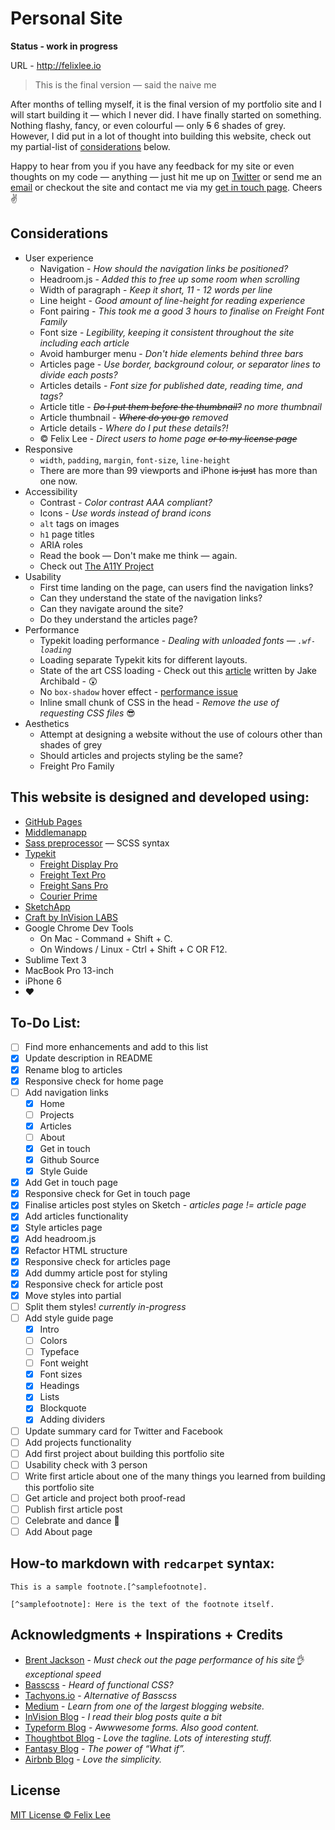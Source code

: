 # Personal Site

**Status - work in progress**

URL - http://felixlee.io

> This is the final version — said the naive me

After months of telling myself, it is the final version of my portfolio site and I will start building it — which I never did. I have finally started on something. Nothing flashy, fancy, or even colourful — only ~~5~~ 6 shades of grey. However, I did put in a lot of thought into building this website, check out my partial-list of [considerations](#considerations) below.

Happy to hear from you if you have any feedback for my site or even thoughts on my code — anything — just hit me up on [Twitter](https://twitter.com/im_felix) or send me an [email](mailto:hello@felixlee.io) or checkout the site and contact me via my [get in touch page](http://felixlee.io/get-in-touch). Cheers :v:

## Considerations

- User experience
  - Navigation - *How should the navigation links be positioned?*
  - Headroom.js - *Added this to free up some room when scrolling*
  - Width of paragraph - *Keep it short, 11 - 12 words per line*
  - Line height - *Good amount of line-height for reading experience*
  - Font pairing - *This took me a good 3 hours to finalise on Freight Font Family*
  - Font size - *Legibility, keeping it consistent throughout the site including each article*
  - Avoid hamburger menu - *Don't hide elements behind three bars*
  - Articles page - *Use border, background colour, or separator lines to divide each posts?*
  - Articles details - *Font size for published date, reading time, and tags?*
  - Article title - *~~Do I put them before the thumbnail?~~ no more thumbnail*
  - Article thumbnail - *~~Where do you go~~ removed*
  - Article details - *Where do I put these details?!*
  - © Felix Lee - *Direct users to home page ~~or to my license page~~*
- Responsive
  - `width`, `padding`, `margin`, `font-size`, `line-height`
  - There are more than 99 viewports and iPhone ~~is just~~ has more than one now.
- Accessibility
  - Contrast - *Color contrast AAA compliant?*
  - Icons - *Use words instead of brand icons*
  - `alt` tags on images
  - `h1` page titles
  - ARIA roles
  - Read the book — Don't make me think — again.
  - Check out [The A11Y Project](http://a11yproject.com/)
- Usability
  - First time landing on the page, can users find the navigation links?
  - Can they understand the state of the navigation links?
  - Can they navigate around the site?
  - Do they understand the articles page?
- Performance
  - Typekit loading performance - *Dealing with unloaded fonts — `.wf-loading`*
  - Loading separate Typekit kits for different layouts.
  - State of the art CSS loading - Check out this [article](https://jakearchibald.com/2016/link-in-body/) written by Jake Archibald - :astonished:
  - No `box-shadow` hover effect - [performance issue](http://tobiasahlin.com/blog/how-to-animate-box-shadow/)
  - Inline small chunk of CSS in the head - *Remove the use of requesting CSS files* :sunglasses:
- Aesthetics
  - Attempt at designing a website without the use of colours other than shades of grey
  - Should articles and projects styling be the same?
  - Freight Pro Family

## This website is designed and developed using:

- [GitHub Pages](https://pages.github.com/)
- [Middlemanapp](https://middlemanapp.com/)
- [Sass preprocessor](http://sass-lang.com/) — SCSS syntax
- [Typekit](https://typekit.com/)
  - [Freight Display Pro](https://typekit.com/fonts/freight-display-pro)
  - [Freight Text Pro](https://typekit.com/fonts/freight-text-pro)
  - [Freight Sans Pro](https://typekit.com/fonts/freight-sans-pro)
  - [Courier Prime](https://typekit.com/fonts/courier-prime)
- [SketchApp](https://www.sketchapp.com/)
- [Craft by InVision LABS](https://www.invisionapp.com/craft)
- Google Chrome Dev Tools
  - On Mac - Command + Shift + C.
  - On Windows / Linux - Ctrl + Shift + C OR F12.
- Sublime Text 3
- MacBook Pro 13-inch
- iPhone 6
- :heart:

## To-Do List:

- [ ] Find more enhancements and add to this list
- [x] Update description in README
- [x] Rename blog to articles
- [x] Responsive check for home page
- [ ] Add navigation links
  - [x] Home
  - [ ] Projects
  - [x] Articles
  - [ ] About
  - [x] Get in touch
  - [x] Github Source
  - [x] Style Guide
- [x] Add Get in touch page
- [x] Responsive check for Get in touch page
- [x] Finalise articles post styles on Sketch - *articles page != article page*
- [x] Add articles functionality
- [x] Style articles page
- [x] Add headroom.js
- [x] Refactor HTML structure
- [x] Responsive check for articles page
- [x] Add dummy article post for styling
- [x] Responsive check for article post
- [x] Move styles into partial
- [ ] Split them styles! *currently in-progress*
- [ ] Add style guide page
  - [x] Intro
  - [ ] Colors
  - [ ] Typeface
  - [ ] Font weight
  - [x] Font sizes
  - [x] Headings
  - [x] Lists
  - [x] Blockquote
  - [x] Adding dividers
- [ ] Update summary card for Twitter and Facebook
- [ ] Add projects functionality
- [ ] Add first project about building this portfolio site
- [ ] Usability check with 3 person
- [ ] Write first article about one of the many things you learned from building this portfolio site
- [ ] Get article and project both proof-read
- [ ] Publish first article post
- [ ] Celebrate and dance :tada:
- [ ] Add About page

## How-to markdown with `redcarpet` syntax:

```
This is a sample footnote.[^samplefootnote].

[^samplefootnote]: Here is the text of the footnote itself.
```

## Acknowledgments + Inspirations + Credits

- [Brent Jackson](http://jxnblk.com/) - *Must check out the page performance of his site:ok_hand: exceptional speed*
- [Basscss](http://www.basscss.com/) - *Heard of functional CSS?*
- [Tachyons.io](http://tachyons.io) - *Alternative of Basscss*
- [Medium](https://medium.com/) - *Learn from one of the largest blogging website.*
- [InVision Blog](http://blog.invisionapp.com/) - *I read their blog posts quite a bit*
- [Typeform Blog](http://www.typeform.com/blog/) - *Awwwesome forms. Also good content.*
- [Thoughtbot Blog](https://robots.thoughtbot.com/) - *Love the tagline. Lots of interesting stuff.*
- [Fantasy Blog](http://blog.fantasy.co/) - *The power of “What if”.*
- [Airbnb Blog](http://airbnb.design/) - *Love the simplicity.*

## License

[MIT License © Felix Lee](http://felixlee.io/mit-license)
